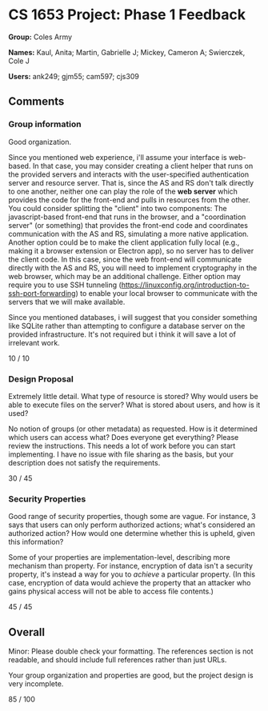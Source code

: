 # CS 1653 Project: Phase 1 Feedback

__Group:__ Coles Army

__Names:__ Kaul, Anita; Martin, Gabrielle J; Mickey, Cameron A; Swierczek, Cole J

__Users:__ ank249; gjm55; cam597; cjs309

## Comments

### Group information

Good organization.

Since you mentioned web experience, i'll assume your interface is web-based. In
that case, you may consider creating a client helper that runs on the provided
servers and interacts with the user-specified authentication server and resource
server. That is, since the AS and RS don't talk directly to one another, neither
one can play the role of the **web server** which provides the code for the
front-end and pulls in resources from the other. You could consider splitting
the "client" into two components: The javascript-based front-end that runs in
the browser, and a "coordination server" (or something) that provides the
front-end code and coordinates communication with the AS and RS, simulating a
more native application. Another option could be to make the client application
fully local (e.g., making it a browser extension or Electron app), so no server
has to deliver the client code. In this case, since the web front-end will
communicate directly with the AS and RS, you will need to implement cryptography
in the web browser, which may be an additional challenge. Either option may
require you to use SSH tunneling
(https://linuxconfig.org/introduction-to-ssh-port-forwarding) to enable your
local browser to communicate with the servers that we will make available.

Since you mentioned databases, i will suggest that you consider something like
SQLite rather than attempting to configure a database server on the provided
infrastructure. It's not required but i think it will save a lot of irrelevant
work.

10 / 10

### Design Proposal

Extremely little detail. What type of resource is stored? Why would users be
able to execute files on the server? What is stored about users, and how is it
used?

No notion of groups (or other metadata) as requested. How is it determined which
users can access what? Does everyone get everything? Please review the
instructions. This needs a lot of work before you can start implementing. I have
no issue with file sharing as the basis, but your description does not satisfy
the requirements.

30 / 45

### Security Properties

Good range of security properties, though some are vague. For instance, 3 says
that users can only perform authorized actions; what's considered an authorized
action? How would one determine whether this is upheld, given this information?

Some of your properties are implementation-level, describing more mechanism than
property. For instance, encryption of data isn't a security property, it's
instead a way for you to *achieve* a particular property. (In this case,
encryption of data would achieve the property that an attacker who gains
physical access will not be able to access file contents.)

45 / 45

## Overall

Minor: Please double check your formatting. The references section is not
readable, and should include full references rather than just URLs.

Your group organization and properties are good, but the project design is very
incomplete.

85 / 100

